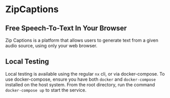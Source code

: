 # ZipCaptions

## Free Speech-To-Text In Your Browser
Zip Captions is a platform that allows users to generate text from a given audio source, using only your web browser.

## Local Testing
Local testing is available using the regular `nx` cli, or via docker-compose. To use docker-compose, ensure you have both `docker` and `docker-compose` installed on the host system. From the root directory, run the command `docker-compose up` to start the service.